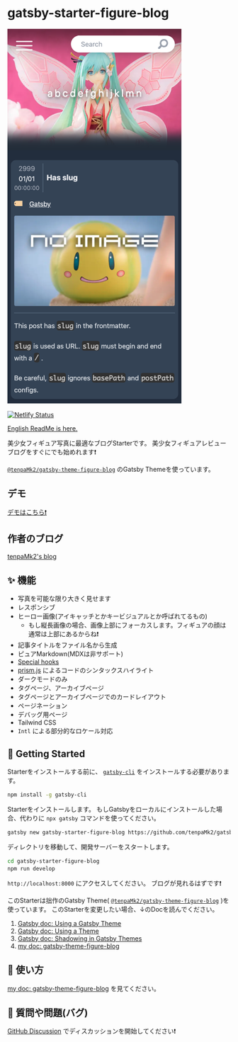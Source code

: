 # gatsby-starter-figure-blog

![exmaple-1](./images/example-1.png)

[![Netlify Status](https://api.netlify.com/api/v1/badges/93c732b9-5632-4167-8407-f6debcbea0aa/deploy-status)](https://app.netlify.com/sites/gatsby-starter-figure-blog/deploys)

[English ReadMe is here.](./README.md)

美少女フィギュア写真に最適なブログStarterです。
美少女フィギュアレビューブログをすぐにでも始めれます❗

[`@tenpaMk2/gatsby-theme-figure-blog`](https://github.com/tenpaMk2/gatsby-theme-figure-blog)
のGatsby Themeを使っています。

## デモ

[デモはこちら❗](https://gatsby-starter-figure-blog.netlify.app/)

## 作者のブログ

[tenpaMk2's blog](https://tenpamk2-blog.netlify.app/)

## ✨ 機能

- 写真を可能な限り大きく見せます
- レスポンシブ
- ヒーロー画像(アイキャッチとかキービジュアルとか呼ばれてるもの)
  - もし縦長画像の場合、画像上部にフォーカスします。フィギュアの顔は通常は上部にあるからね❗
- 記事タイトルをファイル名から生成
- ピュアMarkdown(MDXは非サポート)
- [Special hooks](https://github.com/tenpaMk2/gatsby-theme-figure-blog/tree/main/theme/README-ja.md#special-hooks)
- [prism.js](https://prismjs.com/) によるコードのシンタックスハイライト
- ダークモードのみ
- タグページ、アーカイブページ
- タグページとアーカイブページでのカードレイアウト
- ページネーション
- デバッグ用ページ
- Tailwind CSS
- `Intl` による部分的なロケール対応

## 🚀 Getting Started

Starterをインストールする前に、
[`gatsby-cli`](https://www.gatsbyjs.com/docs/reference/gatsby-cli/)
をインストールする必要があります。

```sh
npm install -g gatsby-cli
```

Starterをインストールします。
もしGatsbyをローカルにインストールした場合、代わりに `npx gatsby` コマンドを使ってください。

```sh
gatsby new gatsby-starter-figure-blog https://github.com/tenpaMk2/gatsby-starter-figure-blog
```

ディレクトリを移動して、開発サーバーをスタートします。

```sh
cd gatsby-starter-figure-blog
npm run develop
```

`http://localhost:8000` にアクセスしてください。
ブログが見れるはずです❗

このStarterは拙作のGatsby Theme(
[`@tenpaMk2/gatsby-theme-figure-blog`](https://github.com/tenpaMk2/gatsby-theme-figure-blog)
)を使っています。
このStarterを変更したい場合、↓のDocを読んでください。

1. [Gatsby doc: Using a Gatsby Theme](https://www.gatsbyjs.com/docs/how-to/plugins-and-themes/using-a-gatsby-theme/)
2. [Gatsby doc: Using a Theme](https://www.gatsbyjs.com/tutorial/using-a-theme/)
3. [Gatsby doc: Shadowing in Gatsby Themes](https://www.gatsbyjs.com/docs/how-to/plugins-and-themes/shadowing/)
4. [my doc: gatsby-theme-figure-blog](https://github.com/tenpaMk2/gatsby-theme-figure-blog/tree/main/theme)

## 📝 使い方

[my doc: gatsby-theme-figure-blog](https://github.com/tenpaMk2/gatsby-theme-figure-blog/tree/main/theme)
を見てください。

## 🤔 質問や問題(バグ)

[GitHub Discussion](https://github.com/tenpaMk2/gatsby-theme-figure-blog/discussions)
でディスカッションを開始してください❗
